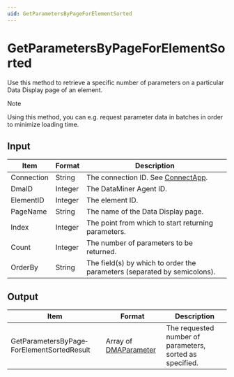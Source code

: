 ```yaml
---
uid: GetParametersByPageForElementSorted
---
```


# GetParametersByPageForElementSorted

Use this method to retrieve a specific number of parameters on a particular Data Display page of an element.

> [!NOTE]
> Using this method, you can e.g. request parameter data in batches in order to minimize loading time.

## Input

| Item       | Format  | Description                                                                      |
|------------|---------|----------------------------------------------------------------------------------|
| Connection | String  | The connection ID. See [ConnectApp](xref:ConnectApp). |
| DmaID      | Integer | The DataMiner Agent ID.                                                          |
| ElementID  | Integer | The element ID.                                                                  |
| PageName   | String  | The name of the Data Display page.                                               |
| Index      | Integer | The point from which to start returning parameters.                              |
| Count      | Integer | The number of parameters to be returned.                                         |
| OrderBy    | String  | The field(s) by which to order the parameters (separated by semicolons).         |

## Output

| Item | Format | Description |
|--|--|--|
| GetParametersByPage­ForElementSortedResult | Array of [DMAParameter](xref:DMAParameter) | The requested number of parameters, sorted as specified. |

